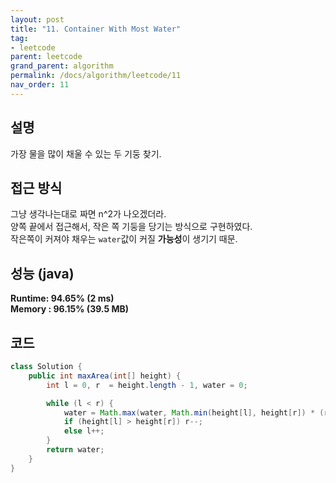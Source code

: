```yaml
---
layout: post
title: "11. Container With Most Water"
tag:
- leetcode
parent: leetcode
grand_parent: algorithm
permalink: /docs/algorithm/leetcode/11
nav_order: 11
---
```


## 설명
가장 물을 많이 채울 수 있는 두 기둥 찾기.  

## 접근 방식 
그냥 생각나는대로 짜면 n^2가 나오겠더라.  
양쪽 끝에서 접근해서, 작은 쪽 기둥을 당기는 방식으로 구현하였다.  
작은쪽이 커져야 채우는 `water`값이 커질 **가능성**이 생기기 때문.

## 성능 (java)
**Runtime: 94.65% (2 ms)**  
**Memory : 96.15% (39.5 MB)**  

## 코드  
```java
class Solution {
    public int maxArea(int[] height) {
        int l = 0, r  = height.length - 1, water = 0;

        while (l < r) {
            water = Math.max(water, Math.min(height[l], height[r]) * (r - l));
            if (height[l] > height[r]) r--;
            else l++;
        }
        return water;
    }
}
```
